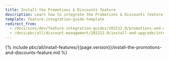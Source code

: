 ```yaml
---
title: Install the Promotions & Discounts feature
description: Learn how to integrate the Promotions & Discounts feature into a Spryker project.
template: feature-integration-guide-template
redirect_from:
  - /docs/scos/dev/feature-integration-guides/202212.0/promotions-and-discounts-feature-integration.html
  - /docs/pbc/all/discount-management/202212.0/install-and-upgrade/integrate-the-promotions-and-discounts-feature.html  
---
```


{% include pbc/all/install-features/{{page.version}}/install-the-promotions-and-discounts-feature.md %} <!-- To edit, see /_includes/pbc/all/install-features/202212.0/install-the-promotions-and-discounts-feature.md -->
